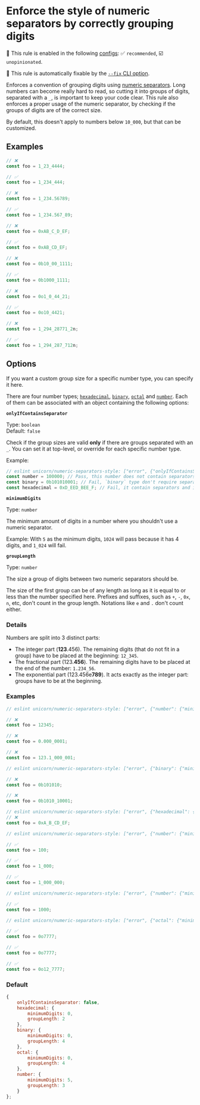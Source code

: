 # Enforce the style of numeric separators by correctly grouping digits

💼 This rule is enabled in the following [configs](https://github.com/sindresorhus/eslint-plugin-unicorn#recommended-config): ✅ `recommended`, ☑️ `unopinionated`.

🔧 This rule is automatically fixable by the [`--fix` CLI option](https://eslint.org/docs/latest/user-guide/command-line-interface#--fix).

<!-- end auto-generated rule header -->
<!-- Do not manually modify this header. Run: `npm run fix:eslint-docs` -->

Enforces a convention of grouping digits using [numeric separators](https://developer.mozilla.org/en-US/docs/Web/JavaScript/Reference/Lexical_grammar#Numeric_separators).
Long numbers can become really hard to read, so cutting it into groups of digits, separated with a `_`, is important to keep your code clear. This rule also enforces a proper usage of the numeric separator, by checking if the groups of digits are of the correct size.

By default, this doesn't apply to numbers below `10_000`, but that can be customized.

## Examples

```js
// ❌
const foo = 1_23_4444;

// ✅
const foo = 1_234_444;
```

```js
// ❌
const foo = 1_234.56789;

// ✅
const foo = 1_234.567_89;
```

```js
// ❌
const foo = 0xAB_C_D_EF;

// ✅
const foo = 0xAB_CD_EF;
```

```js
// ❌
const foo = 0b10_00_1111;

// ✅
const foo = 0b1000_1111;
```

```js
// ❌
const foo = 0o1_0_44_21;

// ✅
const foo = 0o10_4421;
```

```js
// ❌
const foo = 1_294_28771_2n;

// ✅
const foo = 1_294_287_712n;
```

## Options

If you want a custom group size for a specific number type, you can specify it here.

There are four number types; [`hexadecimal`](https://developer.mozilla.org/en-US/docs/Web/JavaScript/Reference/Lexical_grammar#Hexadecimal), [`binary`](https://developer.mozilla.org/en-US/docs/Web/JavaScript/Reference/Lexical_grammar#Binary), [`octal`](https://developer.mozilla.org/en-US/docs/Web/JavaScript/Reference/Lexical_grammar#Octal) and [`number`](https://developer.mozilla.org/en-US/docs/Web/JavaScript/Data_structures#Number_type). Each of them can be associated with an object containing the following options:

**`onlyIfContainsSeparator`**

Type: `boolean`\
Default: `false`

Check if the group sizes are valid **only** if there are groups separated with an `_`.
You can set it at top-level, or override for each specific number type.

Example:

```js
// eslint unicorn/numeric-separators-style: ["error", {"onlyIfContainsSeparator": true, "binary": {"onlyIfContainsSeparator": false}]
const number = 100000; // Pass, this number does not contain separators
const binary = 0b101010001; // Fail, `binary` type don't require separators
const hexadecimal = 0xD_EED_BEE_F; // Fail, it contain separators and it's incorrectly grouped
```

**`minimumDigits`**

Type: `number`

The minimum amount of digits in a number where you shouldn't use a numeric separator.

Example: With `5` as the minimum digits, `1024` will pass because it has 4 digits, and `1_024` will fail.

**`groupLength`**

Type: `number`

The size a group of digits between two numeric separators should be.

The size of the first group can be of any length as long as it is equal to or less than the number specified here. Prefixes and suffixes, such as `+`, `-`, `0x`, `n`, etc, don't count in the group length. Notations like `e` and `.` don't count either.

### Details

Numbers are split into 3 distinct parts:

- The integer part (**123**.456). The remaining digits (that do not fit in a group) have to be placed at the beginning: `12_345`.
- The fractional part (123.**456**). The remaining digits have to be placed at the end of the number: `1.234_56`.
- The exponential part (123.456e**789**). It acts exactly as the integer part: groups have to be at the beginning.

### Examples

```js
// eslint unicorn/numeric-separators-style: ["error", {"number": {"minimumDigits": 0, "groupLength": 3}}]

// ❌
const foo = 12345;

// ❌
const foo = 0.000_0001;

// ❌
const foo = 123.1_000_001;
```

```js
// eslint unicorn/numeric-separators-style: ["error", {"binary": {"minimumDigits": 0, "groupLength": 4}}]

// ❌
const foo = 0b101010;

// ❌
const foo = 0b1010_10001;
```

```js
// eslint unicorn/numeric-separators-style: ["error", {"hexadecimal": {"minimumDigits": 0, "groupLength": 2}}]
// ❌
const foo = 0xA_B_CD_EF;
```

```js
// eslint unicorn/numeric-separators-style: ["error", {"number": {"minimumDigits": 0, "groupLength": 3}}]

// ✅
const foo = 100;

// ✅
const foo = 1_000;

// ✅
const foo = 1_000_000;
```

```js
// eslint unicorn/numeric-separators-style: ["error", {"number": {"minimumDigits": 5, "groupLength": 3}}]

// ✅
const foo = 1000;
```

```js
// eslint unicorn/numeric-separators-style: ["error", {"octal": {"minimumDigits": 0, "groupLength": 4}}]

// ✅
const foo = 0o7777;

// ✅
const foo = 0o7777;

// ✅
const foo = 0o12_7777;
```

### Default

```js
{
	onlyIfContainsSeparator: false,
	hexadecimal: {
		minimumDigits: 0,
		groupLength: 2
	},
	binary: {
		minimumDigits: 0,
		groupLength: 4
	},
	octal: {
		minimumDigits: 0,
		groupLength: 4
	},
	number: {
		minimumDigits: 5,
		groupLength: 3
	}
};
```

